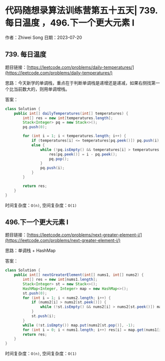 # 代码随想录算法训练营第五十五天| 739. 每日温度 ，496.下一个更大元素 I
作者：Zhiwei Song 
日期：2023-07-20

## 739. 每日温度
题目链接：[https://leetcode.com/problems/daily-temperatures/](https://leetcode.com/problems/daily-temperatures/)

思路：今天新学的单调栈，重点在于判断单调栈是递增还是递减，如果右侧找第一个比当前数大的，则用单调增栈。

答案：

```java
class Solution {
    public int[] dailyTemperatures(int[] temperatures) {
        int[] res = new int[temperatures.length];
        Stack<Integer> pq = new Stack<>();
        pq.push(0);

        for (int i = 1; i < temperatures.length; i++) {
            if (temperatures[i] <= temperatures[pq.peek()]) pq.push(i);
            else {
                while (!pq.isEmpty() && temperatures[i] > temperatures[pq.peek()]) {
                    res[pq.peek()] = i - pq.peek();
                    pq.pop();
                }
                pq.push(i);
            }
        }

        return res;
    }
}
```

时间复杂度：``O(n)``, 空间复杂度：``O(1)``

## 496.下一个更大元素 I
题目链接：[https://leetcode.com/problems/next-greater-element-i/](https://leetcode.com/problems/next-greater-element-i/)

思路：单调栈 + HashMap

答案：

```java
class Solution {
    public int[] nextGreaterElement(int[] nums1, int[] nums2) {
        int[] res = new int[nums1.length];
        Stack<Integer> st = new Stack<>();
        HashMap<Integer, Integer> map = new HashMap<>();
        st.push(0);
        for (int i = 1; i < nums2.length; i++) {
            if (nums2[i] > nums2[st.peek()]) {
                while (!st.isEmpty() && nums2[i] > nums2[st.peek()]) map.put(nums2[st.pop()], nums2[i]);
            }
            st.push(i);
        }
        while (!st.isEmpty()) map.put(nums2[st.pop()], -1);
        for (int i = 0; i < nums1.length; i++) res[i] = map.get(nums1[i]);
        return res;
    }
}
```

时间复杂度：``O(n)``, 空间复杂度：``O(1)``
